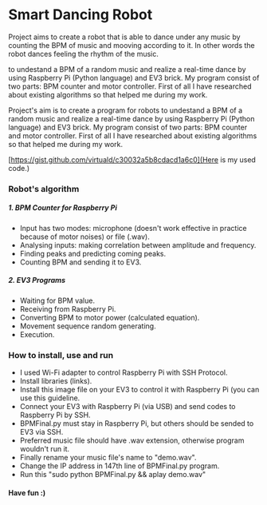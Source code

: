 # Smart Dancing Robot
Project aims to create a robot that is able to dance under any music by counting the BPM of music and mooving according to it. In other words the robot dances feeling the rhythm of the music. 


to undestand a BPM of a random music and realize a real-time dance by using 
Raspberry Pi (Python language) and EV3 brick.  My program consist of two parts: BPM counter and motor controller. First of all I have  researched about existing algorithms so that helped me during my work. 



Project's aim is to create a program for robots to undestand a BPM of a random music and realize a real-time dance by using 
Raspberry Pi (Python language) and EV3 brick.  My program consist of two parts: BPM counter and motor controller. First of all I have  researched about existing algorithms so that helped me during my work. 

[https://gist.github.com/virtuald/c30032a5b8cdacd1a6c0](Here is my used code.)


### Robot's algorithm
##### 1. BPM Counter for Raspberry Pi
-  Input has two modes: microphone (doesn't work effective in practice because of motor noises) or file (.wav).
-  Analysing inputs: making correlation between amplitude and frequency.
-  Finding peaks and predicting coming peaks.
-  Counting BPM and sending it to EV3.  
##### 2. EV3 Programs
- Waiting for BPM value.
- Receiving from Raspberry Pi.
- Converting BPM to motor power (calculated equation).
- Movement sequence random generating.
- Execution.
### How to install, use and run
- I used Wi-Fi adapter to control Raspberry Pi with SSH Protocol.
- Install libraries (links).
- Install this image file on your EV3 to control it with Raspberry Pi (you can use this guideline.
- Connect your EV3 with Raspberry Pi (via USB) and send codes to Raspberry Pi by SSH.
- BPMFinal.py must stay in Raspberry Pi, but others should be sended to EV3 via SSH.
- Preferred music file should have .wav extension, otherwise program wouldn't run it.
- Finally rename your music file's name to "demo.wav". 
- Change the IP address in 147th line of BPMFinal.py program.
- Run this "sudo python BPMFinal.py && aplay demo.wav"

#### Have fun :) 
